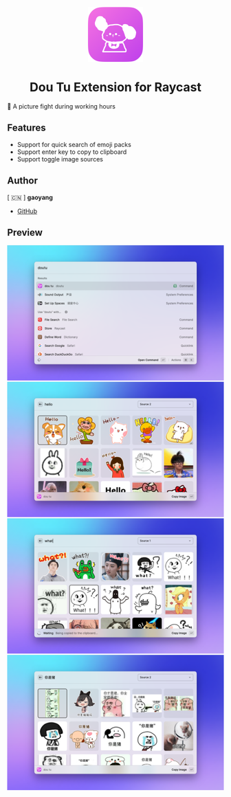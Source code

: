 <p align="center">
  <img src="assets/icon.png" height="128" width="128">
  <h1 align="center">Dou Tu Extension for Raycast</h1>
</p>

🌟 A picture fight during working hours

## Features

- Support for quick search of emoji packs
- Support enter key to copy to clipboard
- Support toggle image sources

## Author

[ 🇨🇳 ] **gaoyang**

- [GitHub](https://www.github.com/gaoyang)

## Preview

<img src="metadata/dou-tu-1.png">
<img src="metadata/dou-tu-2.png">
<img src="metadata/dou-tu-3.png">
<img src="metadata/dou-tu-4.png">
